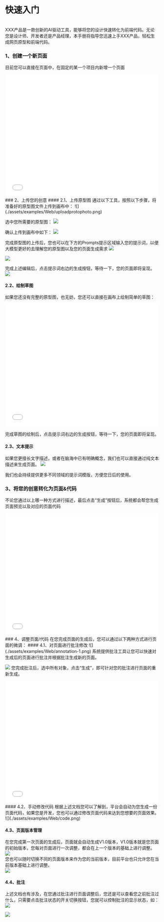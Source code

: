 # 快速入门

<br>XXX产品是一款创新的AI驱动工具，能够将您的设计快速转化为前端代码。无论您是设计师、开发者还是产品经理，本手册将指导您迅速上手XXX产品，轻松生成网页原型和前端代码。<br>


### 1、创建一个新页面
目前您可以直接在页面中，在固定的某一个项目内新增一个页面
<br>

<iframe style="width:100%;height:400px" src="//player.bilibili.com/player.html?aid=1501530598&bvid=BV1cS421A7iJ&cid=1468383153&p=1" scrolling="no" border="0" frameborder="no" framespacing="0" allowfullscreen="true"> </iframe>
### 2、上传您的创意
#### 2.1、上传原型图
通过以下工具，按照以下步骤，将准备好的原型图文件上传到画布中：
![](./assets/examples/Web/uploadprotophoto.png)

选中您所需要的原型图：
![](./assets/examples/Web/upload-1.png)

确认上传到画布中如下：
![](./assets/examples/Web/upload-2.png)

完成原型图的上传后，您也可以在下方的Prompts提示区域输入您的提示词，以便大模型更好的去理解您的原型图以及您的页面生成需求
![](./assets/examples/Web/upload-3.png)

![](./assets/examples/Web/upload-4.png)

完成上述编辑后，点击提示词右边的生成按钮，等待一下，您的页面即将呈现。
![](./assets/examples/Web/upload-5.png)
#### 2.2、绘制草图
如果您还没有完整的原型图，也无妨，您还可以直接在画布上绘制简单的草图：
<iframe style="width:100%;height:400px" src="//player.bilibili.com/player.html?aid=1451637974&bvid=BV15i421o7TW&cid=1468385615&p=1" scrolling="no" border="0" frameborder="no" framespacing="0" allowfullscreen="true"> </iframe>

完成草图的绘制后，点击提示词右边的生成按钮，等待一下，您的页面即将呈现。

#### 2.3、文本提示
如果您更擅长文字描述，或者在脑海中已有明确概念，我们也可以直接通过纯文本描述来生成页面。
![](./assets/examples/Web/upload-4.png)

我们也会持续提供更多不同领域的提示词模版，方便您日后的使用。
### 3、将您的创意转化为页面&代码
不论您通过以上哪一种方式进行描述，最后点击“生成”按钮后，系统都会帮您生成页面预览以及对应的页面代码
<iframe style="width:100%;height:400px" src="//player.bilibili.com/player.html?aid=1501586350&bvid=BV1kD42177kL&cid=1468387364&p=1" scrolling="no" border="0" frameborder="no" framespacing="0" allowfullscreen="true"> </iframe>
### 4、调整页面/代码
在您完成页面的生成后，您可以通过以下两种方式进行页面的微调：
#### 4.1、对页面进行批注修改
![](./assets/examples/Web/annotation-1.png)
系统提供批注工具让您可以快速对生成后的页面进行批注并根据批注生成新的页面。

![](./assets/examples/Web/annotation-2.png)
您完成批注后，选中所有对象，点击“生成”，即可针对您的批注进行页面的重新生成。

<iframe style="width:100%;height:400px" src="//player.bilibili.com/player.html?aid=1251526845&bvid=BV1jJ4m1h7pg&cid=1468388522&p=1" scrolling="no" border="0" frameborder="no" framespacing="0" allowfullscreen="true"> </iframe>
#### 4.2、手动修改代码
根据上述文档您可以了解到，平台会自动为您生成一份页面代码，如果您是开发，您也可以通过修改页面代码来达到您想要的页面效果。
![](./assets/examples/Web/code.png)

#### 4.3、页面版本管理
在您完成第一次页面的生成后，页面就会自动生成V1.0版本，V1.0版本就是您页面的初始版本，您每对页面进行一次调整，都会在上一个版本的基础上进行调整。
![](./assets/examples/Web/vision-1.png)
<br>
您也可以随时切换不同的页面版本来作为您的当前版本，目前平台也只允许您在当前版本基础上进行调整。
<br>
![](./assets/examples/Web/vision-2.png)

#### 4.4、批注
上述文档也有涉及，在您通过批注进行页面调整后，您还是可以查看您之前批注过什么，只需要点击批注状态的开关切换按钮，您就可以控制批注的显示状态，如：
<br>
![](./assets/examples/Web/annotation-3.png)

![](./assets/examples/Web/annotation-4.png)